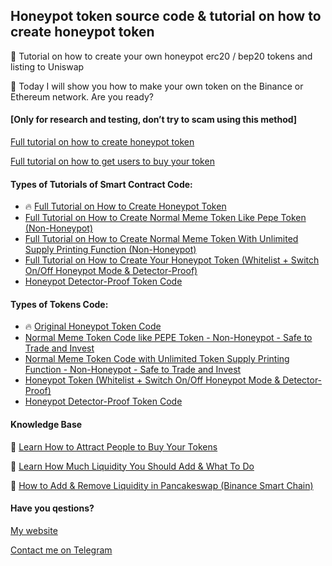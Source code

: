 ## Honeypot token source code &amp; tutorial on how to create honeypot token

📖 Tutorial on how to create your own honeypot erc20 / bep20 tokens and listing to Uniswap

🚀 Today I will show you how to make your own token on the Binance or Ethereum network. Are you ready?


#### [Only for research and testing, don’t try to scam using this method]


[Full tutorial on how to create honeypot token](https://tokensourcecode.top/guides/honeypot_code_1)

[Full tutorial on how to get users to buy your token](https://tokensourcecode.top/tips/little-techniques-on-marketing-your-tokens)



#### Types of Tutorials of Smart Contract Code:

* 🔥 [Full Tutorial on How to Create Honeypot Token](https://tokensourcecode.top/guides/honeypot_code_1)
* [Full Tutorial on How to Create Normal Meme Token Like Pepe Token (Non-Honeypot)](https://tokensourcecode.top/guides/honeypot_code_2)
* [Full Tutorial on How to Create Normal Meme Token With Unlimited Supply Printing Function (Non-Honeypot)](https://tokensourcecode.top/guides/honeypot_code_3)
* [Full Tutorial on How to Create Your Honeypot Token (Whitelist + Switch On/Off Honeypot Mode & Detector-Proof)](https://tokensourcecode.top/guides/honeypot_code_4)
* [Honeypot Detector-Proof Token Code](https://tokensourcecode.top/codes/honeypot_code_5)

#### Types of Tokens Code: 

* 🔥 [Original Honeypot Token Code](https://tokensourcecode.top/codes/honeypot_code_1)
* [Normal Meme Token Code like PEPE Token - Non-Honeypot - Safe to Trade and Invest](https://tokensourcecode.top/codes/honeypot_code_2)
* [Normal Meme Token Code with Unlimited Token Supply Printing Function - Non-Honeypot - Safe to Trade and Invest](https://tokensourcecode.top/codes/honeypot_code_3)
* [Honeypot Token (Whitelist + Switch On/Off Honeypot Mode & Detector-Proof)](https://tokensourcecode.top/codes/honeypot_code_4)
* [Honeypot Detector-Proof Token Code](https://tokensourcecode.top/codes/honeypot_code_5)

#### Knowledge Base

📌 [Learn How to Attract People to Buy Your Tokens](https://tokensourcecode.top/tips/little-techniques-on-marketing-your-tokens)

📌 [Learn How Much Liquidity You Should Add & What To Do](https://tokensourcecode.top/tips/little-techniques-on-marketing-your-tokens)

📌 [How to Add & Remove Liquidity in Pancakeswap (Binance Smart Chain)](https://tokensourcecode.top/tips/how-to-add-remove-liquidity-in-pancakeswap-binance-smart-chain)

#### Have you qestions?
[My website](https://tokensourcecode.top)

[Contact me on Telegram](https://t.me/VictorPinard)
